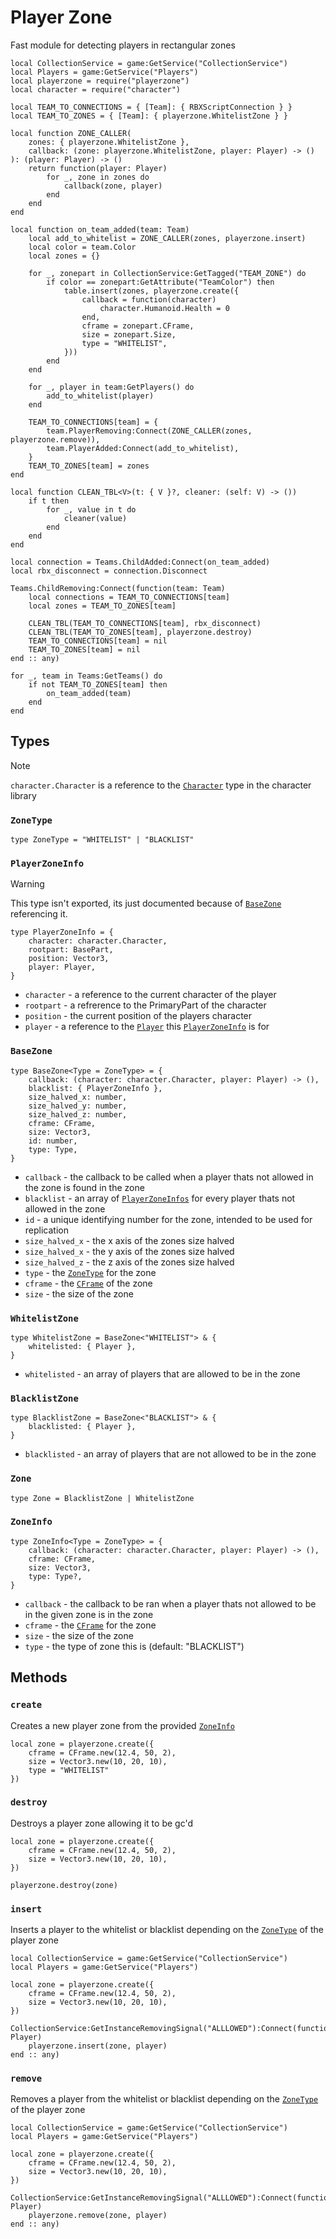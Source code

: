 # Player Zone

Fast module for detecting players in rectangular zones

```luau
local CollectionService = game:GetService("CollectionService")
local Players = game:GetService("Players")
local playerzone = require("playerzone")
local character = require("character")

local TEAM_TO_CONNECTIONS = { [Team]: { RBXScriptConnection } }
local TEAM_TO_ZONES = { [Team]: { playerzone.WhitelistZone } }

local function ZONE_CALLER(
	zones: { playerzone.WhitelistZone },
	callback: (zone: playerzone.WhitelistZone, player: Player) -> ()
): (player: Player) -> ()
	return function(player: Player)
		for _, zone in zones do
			callback(zone, player)
		end
	end
end

local function on_team_added(team: Team)
	local add_to_whitelist = ZONE_CALLER(zones, playerzone.insert)
	local color = team.Color
	local zones = {}

	for _, zonepart in CollectionService:GetTagged("TEAM_ZONE") do
		if color == zonepart:GetAttribute("TeamColor") then
			table.insert(zones, playerzone.create({
				callback = function(character)
					character.Humanoid.Health = 0
				end,
				cframe = zonepart.CFrame,
				size = zonepart.Size,
				type = "WHITELIST",
			}))
		end
	end

	for _, player in team:GetPlayers() do
		add_to_whitelist(player)
	end

	TEAM_TO_CONNECTIONS[team] = {
		team.PlayerRemoving:Connect(ZONE_CALLER(zones, playerzone.remove)),
		team.PlayerAdded:Connect(add_to_whitelist),
	}
	TEAM_TO_ZONES[team] = zones
end

local function CLEAN_TBL<V>(t: { V }?, cleaner: (self: V) -> ())
	if t then
		for _, value in t do
			cleaner(value)
		end
	end
end

local connection = Teams.ChildAdded:Connect(on_team_added)
local rbx_disconnect = connection.Disconnect

Teams.ChildRemoving:Connect(function(team: Team)
	local connections = TEAM_TO_CONNECTIONS[team]
	local zones = TEAM_TO_ZONES[team]

	CLEAN_TBL(TEAM_TO_CONNECTIONS[team], rbx_disconnect)
	CLEAN_TBL(TEAM_TO_ZONES[team], playerzone.destroy)
	TEAM_TO_CONNECTIONS[team] = nil
	TEAM_TO_ZONES[team] = nil
end :: any)

for _, team in Teams:GetTeams() do
	if not TEAM_TO_ZONES[team] then
		on_team_added(team)
	end
end
```

## Types

> [!NOTE]
> `character.Character` is a reference to the [`Character`](https://libs.luau.lol/character#character-1) type in the character library


### `ZoneType`

```luau
type ZoneType = "WHITELIST" | "BLACKLIST"
```

### `PlayerZoneInfo`

> [!WARNING]
> This type isn't exported, its just documented because of [`BaseZone`](#basezone) referencing it.

```luau
type PlayerZoneInfo = {
	character: character.Character,
	rootpart: BasePart,
	position: Vector3,
	player: Player,
}
```
* `character` - a reference to the current character of the player
* `rootpart` - a refrerence to the PrimaryPart of the character
* `position` - the current position of the players character
* `player` - a reference to the [`Player`]() this [`PlayerZoneInfo`](#playerzoneinfo) is for

### `BaseZone`

```luau
type BaseZone<Type = ZoneType> = {
	callback: (character: character.Character, player: Player) -> (),
	blacklist: { PlayerZoneInfo },
	size_halved_x: number,
	size_halved_y: number,
	size_halved_z: number,
	cframe: CFrame,
	size: Vector3,
	id: number,
	type: Type,
}
```
* `callback` - the callback to be called when a player thats not allowed in the zone is found in the zone
* `blacklist` - an array of [`PlayerZoneInfos`](#playerzoneinfo) for every player thats not allowed in the zone
* `id` - a unique identifying number for the zone, intended to be used for replication
* `size_halved_x` - the x axis of the zones size halved
* `size_halved_x` - the y axis of the zones size halved
* `size_halved_z` - the z axis of the zones size halved
* `type` - the [`ZoneType`](#zonetype) for the zone
* `cframe` - the [`CFrame`](https://create.roblox.com/docs/reference/engine/datatypes/CFrame) of the zone
* `size` - the size of the zone

### `WhitelistZone`

```luau
type WhitelistZone = BaseZone<"WHITELIST"> & {
	whitelisted: { Player },
}
```
* `whitelisted` - an array of players that are allowed to be in the zone

### `BlacklistZone`

```luau
type BlacklistZone = BaseZone<"BLACKLIST"> & {
	blacklisted: { Player },
}
```
* `blacklisted` - an array of players that are not allowed to be in the zone

### `Zone`

```luau
type Zone = BlacklistZone | WhitelistZone
```

### `ZoneInfo`

```luau
type ZoneInfo<Type = ZoneType> = {
	callback: (character: character.Character, player: Player) -> (),
	cframe: CFrame,
	size: Vector3,
	type: Type?,
}
```
* `callback` - the callback to be ran when a player thats not allowed to be in the given zone is in the zone
* `cframe` - the [`CFrame`](https://create.roblox.com/docs/reference/engine/datatypes/CFrame) for the zone
* `size` - the size of the zone
* `type` - the type of zone this is (default: "BLACKLIST")

## Methods

### `create`

Creates a new player zone from the provided [`ZoneInfo`](#zoneinfo)

```luau
local zone = playerzone.create({
	cframe = CFrame.new(12.4, 50, 2),
	size = Vector3.new(10, 20, 10),
	type = "WHITELIST"
})
```

### `destroy`

Destroys a player zone allowing it to be gc'd

```luau
local zone = playerzone.create({
	cframe = CFrame.new(12.4, 50, 2),
	size = Vector3.new(10, 20, 10),
})

playerzone.destroy(zone)
```

### `insert`

Inserts a player to the whitelist or blacklist depending on the [`ZoneType`](#zonetype) of the player zone

```luau
local CollectionService = game:GetService("CollectionService")
local Players = game:GetService("Players")

local zone = playerzone.create({
	cframe = CFrame.new(12.4, 50, 2),
	size = Vector3.new(10, 20, 10),
})

CollectionService:GetInstanceRemovingSignal("ALLLOWED"):Connect(function(player: Player)
	playerzone.insert(zone, player)
end :: any)
```

### `remove`

Removes a player from the whitelist or blacklist depending on the [`ZoneType`](#zonetype) of the player zone

```luau
local CollectionService = game:GetService("CollectionService")
local Players = game:GetService("Players")

local zone = playerzone.create({
	cframe = CFrame.new(12.4, 50, 2),
	size = Vector3.new(10, 20, 10),
})

CollectionService:GetInstanceRemovingSignal("ALLLOWED"):Connect(function(player: Player)
	playerzone.remove(zone, player)
end :: any)

```
